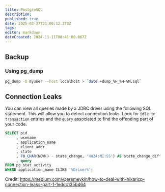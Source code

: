 ```yaml
---
title: PostgreSQL
description: 
published: true
date: 2025-03-27T21:00:12.273Z
tags: 
editor: markdown
dateCreated: 2024-11-11T08:41:00.067Z
---
```


## Backup
### Using pg_dump
```bash
pg_dump -U myuser --host localhost > `date +dump_%F_%H-%M.sql`
```

## Connection Leaks
You can view all queries made by a JDBC driver using the following SQL statement. This will allow you to detect connection leaks. Look for `idle in transaction` entries and the `query` associated to find the offending part of your code.

```sql
SELECT pid
     , usename
     , application_name
     , client_addr
     , state
     , TO_CHAR(NOW() - state_change, 'HH24:MI:SS') AS state_change_diff
     , query
FROM pg_stat_activity
WHERE application_name ILIKE '%Driver%';
```

Credit: https://medium.com/@eremeykin/how-to-deal-with-hikaricp-connection-leaks-part-1-1eddc135b464